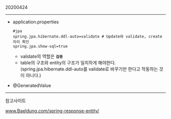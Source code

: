  20200424 

---

+ application.properties

  ```
  #jpa
  spring.jpa.hibernate.ddl-auto=validate # Update와 validate, create 차이 확인
  spring.jpa.show-sql=true
  ```

  + validate의 역할은 __`검증`__
  + table의 구조와 entity의 구조가 일치하게 해야한다. (spring.jpa.hibernate.ddl-auto를 validate로 바꾸기만 한다고 작동하는 것이 아니다.)

+ @GeneratedValue







---

참고사이트

www.Baeldung.com/spring-response-entity/



